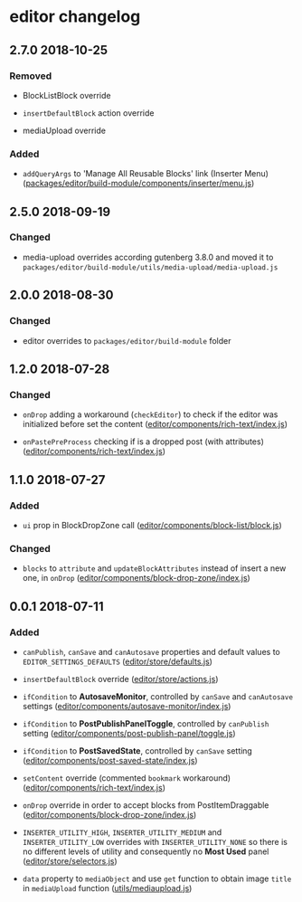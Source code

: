 # editor changelog

## 2.7.0 2018-10-25

### Removed

- BlockListBlock override

- `insertDefaultBlock` action override

- mediaUpload override

### Added

- `addQueryArgs` to 'Manage All Reusable Blocks' link (Inserter Menu) ([packages/editor/build-module/components/inserter/menu.js](https://github.com/front/gutenberg-js/blob/v2.7.0/src/js/gutenberg-overrides/packages/editor/build-module/components/inserter/menu.js))

## 2.5.0 2018-09-19

### Changed

- media-upload overrides according gutenberg 3.8.0 and moved it to `packages/editor/build-module/utils/media-upload/media-upload.js`

## 2.0.0 2018-08-30

### Changed

- editor overrides to `packages/editor/build-module` folder

## 1.2.0 2018-07-28

### Changed

- `onDrop` adding a workaround (`checkEditor`) to check if the editor was initialized before set the content ([editor/components/rich-text/index.js](https://github.com/front/gutenberg-js/blob/v1.2.0/src/js/gutenberg-overrides/editor/components/rich-text/index.js))

- `onPastePreProcess` checking if is a dropped post (with attributes) ([editor/components/rich-text/index.js](https://github.com/front/gutenberg-js/blob/v1.2.0/src/js/gutenberg-overrides/editor/components/rich-text/index.js))

## 1.1.0 2018-07-27

### Added

- `ui` prop in BlockDropZone call ([editor/components/block-list/block.js](https://github.com/front/gutenberg-js/blob/v1.1.0/src/js/gutenberg-overrides/editor/components/block-list/block.js))

### Changed

- `blocks` to `attribute` and `updateBlockAttributes` instead of insert a new one, in `onDrop` ([editor/components/block-drop-zone/index.js](https://github.com/front/gutenberg-js/blob/v1.1.0/src/js/gutenberg-overrides/editor/components/block-drop-zone/index.js))

## 0.0.1 2018-07-11

### Added

- `canPublish`, `canSave` and `canAutosave` properties and default values to `EDITOR_SETTINGS_DEFAULTS` ([editor/store/defaults.js](https://github.com/front/gutenberg-js/blob/v0.0.1/src/js/gutenberg-overrides/editor/store/defaults.js))

- `insertDefaultBlock` override ([editor/store/actions.js](https://github.com/front/gutenberg-js/blob/v0.0.1/src/js/gutenberg-overrides/editor/store/actions.js))

- `ifCondition` to **AutosaveMonitor**, controlled by `canSave` and `canAutosave` settings ([editor/components/autosave-monitor/index.js](https://github.com/front/gutenberg-js/blob/v0.0.1/src/js/gutenberg-overrides/editor/components/autosave-monitor/index.js))

- `ifCondition` to **PostPublishPanelToggle**, controlled by `canPublish` setting ([editor/components/post-publish-panel/toggle.js](https://github.com/front/gutenberg-js/blob/v0.0.1/src/js/gutenberg-overrides/editor/components/post-publish-panel/toggle.js))

- `ifCondition` to **PostSavedState**, controlled by `canSave` setting ([editor/components/post-saved-state/index.js](https://github.com/front/gutenberg-js/blob/v0.0.1/src/js/gutenberg-overrides/editor/components/post-saved-state/index.js))

- `setContent` override (commented `bookmark` workaround) ([editor/components/rich-text/index.js](https://github.com/front/gutenberg-js/blob/v0.0.1/src/js/gutenberg-overrides/editor/components/rich-text/index.js))

- `onDrop` override in order to accept blocks from PostItemDraggable  ([editor/components/block-drop-zone/index.js](https://github.com/front/gutenberg-js/blob/v0.0.1/src/js/gutenberg-overrides/editor/components/block-drop-zone/index.js))

- `INSERTER_UTILITY_HIGH`, `INSERTER_UTILITY_MEDIUM` and `INSERTER_UTILITY_LOW` overrides with `INSERTER_UTILITY_NONE` so there is no different levels of utility and consequently no **Most Used** panel ([editor/store/selectors.js](https://github.com/front/gutenberg-js/blob/v0.0.1/src/js/gutenberg-overrides/editor/store/selectors.js))

- `data` property to `mediaObject` and use `get` function to obtain image `title` in `mediaUpload` function ([utils/mediaupload.js](https://github.com/front/gutenberg-js/blob/v0.0.1/src/js/gutenberg-overrides/utils/mediaupload.js))
